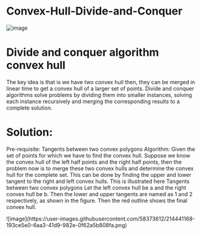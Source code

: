 # Convex-Hull-Divide-and-Conquer
![image](https://user-images.githubusercontent.com/58373612/214441040-f78abf65-7283-4c0e-a172-9bd9e4c5f1d8.png)

<h1>Divide and conquer algorithm convex hull</h1>

<p>The key idea is that is we have two convex hull then, they can be merged in linear time to get a convex hull of a larger set of points. Divide and conquer algorithms solve problems by dividing them into smaller instances, solving each instance recursively and merging the corresponding results to a complete solution.</p>


<h1>Solution:</h1>
<p>Pre-requisite: Tangents between two convex polygons Algorithm: Given the set of points for which we have to find the convex hull. Suppose we know the convex hull of the left half points and the right half points, then the problem now is to merge these two convex hulls and determine the convex hull for the complete set. This can be done by finding the upper and lower tangent to the right and left convex hulls. This is illustrated here Tangents between two convex polygons Let the left convex hull be a and the right convex hull be b. Then the lower and upper tangents are named as 1 and 2 respectively, as shown in the figure. Then the red outline shows the final convex hull.</p>
![image](https://user-images.githubusercontent.com/58373612/214441168-193ce5e0-6aa3-41d9-982e-0f62a5b808fa.png)
